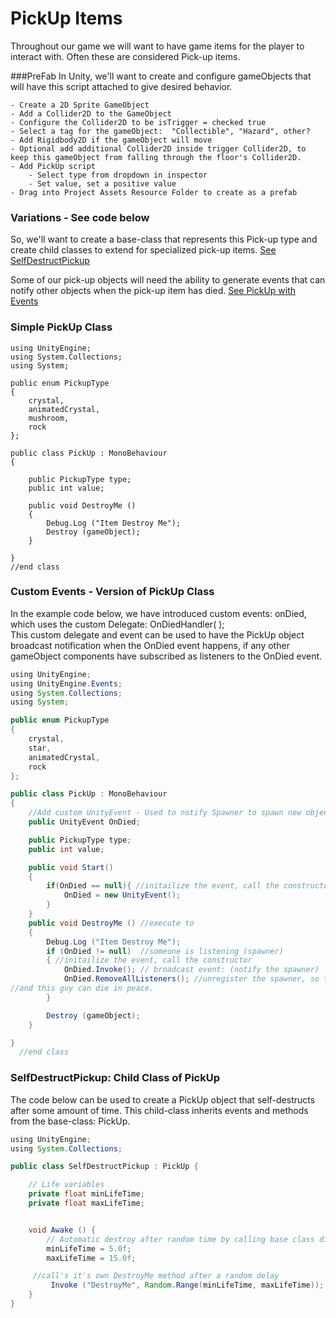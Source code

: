 # PickUp Items

Throughout our game we will want to have game items for the player to interact with.  Often these are considered Pick-up items.

###PreFab
In Unity, we'll want to create and configure gameObjects that will have this script attached to give desired behavior.

    - Create a 2D Sprite GameObject
    - Add a Collider2D to the GameObject
    - Configure the Collider2D to be isTrigger = checked true
    - Select a tag for the gameObject:  "Collectible", "Hazard", other?
    - Add Rigidbody2D if the gameObject will move
    - Optional add additional Collider2D inside trigger Collider2D, to keep this gameObject from falling through the floor's Collider2D.
    - Add PickUp script
        - Select type from dropdown in inspector
        - Set value, set a positive value
    - Drag into Project Assets Resource Folder to create as a prefab

### Variations - See code below

So, we'll want to create a base-class that represents this Pick-up type and create child classes to extend for specialized pick-up items.  [See SelfDestructPickup](https://kdoore.gitbooks.io/cs-2335/content/pickup_items.html#selfdestructpickup-child-class-of-pickup)

Some of our pick-up objects will need the ability to generate events that can notify other objects when the pick-up item has died.  [See PickUp with Events](https://kdoore.gitbooks.io/cs-2335/content/pickup_items.html#selfdestructpickup-child-class-of-pickup)

### Simple PickUp Class

```
using UnityEngine;
using System.Collections;
using System;

public enum PickupType
{
    crystal,
    animatedCrystal,
    mushroom,
    rock
};

public class PickUp : MonoBehaviour
{

    public PickupType type;
    public int value;

    public void DestroyMe ()
    {
        Debug.Log ("Item Destroy Me");
        Destroy (gameObject);
    }

}
//end class
```

### Custom Events - Version of PickUp Class

In the example code below, we have introduced custom events: onDied, which uses the custom Delegate: OnDiedHandler\( \);  
This custom delegate and event can be used to have the PickUp object broadcast notification when the OnDied event happens, if any other gameObject components have subscribed as listeners to the OnDied event.

```java
using UnityEngine;
using UnityEngine.Events;
using System.Collections;
using System;

public enum PickupType
{
    crystal,
    star,
    animatedCrystal,
    rock
};

public class PickUp : MonoBehaviour
{
    //Add custom UnityEvent - Used to notify Spawner to spawn new object
    public UnityEvent OnDied; 

    public PickupType type;
    public int value;

    public void Start()
    {
        if(OnDied == null){ //initailize the event, call the constructor
            OnDied = new UnityEvent();
        }
    }
    public void DestroyMe () //execute to 
    {
        Debug.Log ("Item Destroy Me");
        if (OnDied != null)  //someone is listening (spawner)
        { //initailize the event, call the constructor
            OnDied.Invoke(); // broadcast event: (notify the spawner)
            OnDied.RemoveAllListeners(); //unregister the spawner, so the event-connection is removed 
//and this guy can die in peace.
        }

        Destroy (gameObject);
    }

}
  //end class
```

### SelfDestructPickup: Child Class of PickUp

The code below can be used to create a PickUp object that self-destructs after some amount of time. This child-class inherits events and methods from the base-class: PickUp.

```java
using UnityEngine;
using System.Collections;

public class SelfDestructPickup : PickUp {

    // Life variables
    private float minLifeTime;
    private float maxLifeTime;


    void Awake () {
        // Automatic destroy after random time by calling base class died method
        minLifeTime = 5.0f;
        maxLifeTime = 15.0f;

     //call's it's own DestroyMe method after a random delay
         Invoke ("DestroyMe", Random.Range(minLifeTime, maxLifeTime));  //
    }
}
```



